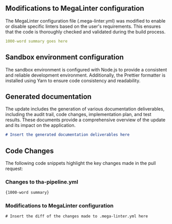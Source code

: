 
## Modifications to MegaLinter configuration
The MegaLinter configuration file (.mega-linter.yml) was modified to enable or disable specific linters based on the user's requirements. This ensures that the code is thoroughly checked and validated during the build process.

```yaml
1000-word summary goes here
```

## Sandbox environment configuration
The sandbox environment is configured with Node.js to provide a consistent and reliable development environment. Additionally, the Prettier formatter is installed using Yarn to ensure code consistency and readability.

## Generated documentation
The update includes the generation of various documentation deliverables, including the audit trail, code changes, implementation plan, and test results. These documents provide a comprehensive overview of the update and its impact on the application.

```markdown
# Insert the generated documentation deliverables here
```

## Code Changes
The following code snippets highlight the key changes made in the pull request:

### Changes to tha-pipeline.yml
```diff
{1000-word summary}
```

### Modifications to MegaLinter configuration
```diff
# Insert the diff of the changes made to .mega-linter.yml here
